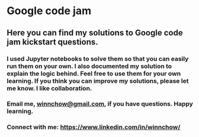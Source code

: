# Google code jam
## Here you can find my solutions to Google code jam kickstart questions.
### I used Jupyter notebooks to solve them so that you can easily run them on your own. I also documented my solution to explain the logic behind. Feel free to use them for your own learning. If you think you can improve my solutions, please let me know. I like collaboration. 
### Email me, winnchow@gmail.com, if you have questions. Happy learning.

### Connect with me: https://www.linkedin.com/in/winnchow/
